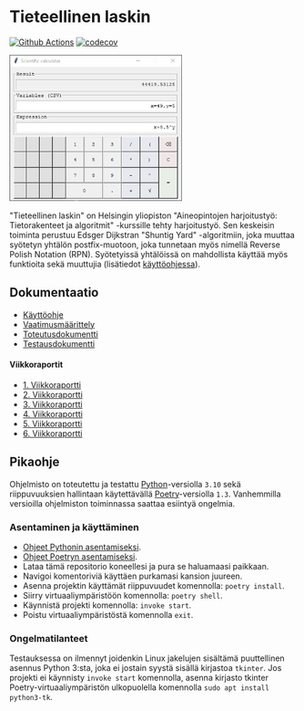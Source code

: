 # Tieteellinen laskin

[![Github Actions](https://github.com/TeemuBergman/tiralabra23/workflows/CI/badge.svg)](https://github.com/TeemuBergman/tiralabra23/actions/workflows/main.yml) [![codecov](https://codecov.io/gh/TeemuBergman/tiralabra23/branch/master/graph/badge.svg?token=3LZ03KXZAA)](https://codecov.io/gh/TeemuBergman/tiralabra23)

<img src="documentation/images/readme/screencap_scientific_calculator.png" style="zoom: 67%;" />

"Tieteellinen laskin" on Helsingin yliopiston "Aineopintojen harjoitustyö: Tietorakenteet ja algoritmit" -kurssille tehty harjoitustyö. Sen keskeisin toiminta perustuu Edsger Dijkstran "Shuntig Yard" -algoritmiin, joka muuttaa syötetyn yhtälön postfix-muotoon, joka tunnetaan myös nimellä Reverse Polish Notation (RPN). Syötetyissä yhtälöissä on mahdollista käyttää myös funktioita sekä muuttujia (lisätiedot [käyttöohjessa](documentation/käyttöohje.md)).

## Dokumentaatio

- [Käyttöohje](documentation/käyttöohje.md)
- [Vaatimusmäärittely](documentation/määrittelydokumentti.md)
- [Toteutusdokumentti](documentation/toteutusdokumentti.md)
- [Testausdokumentti](documentation/testausdokumentti.md)

#### Viikkoraportit

- [1. Viikkoraportti](documentation/viikkoraportit/viikkoraportti_1.md)
- [2. Viikkoraportti](documentation/viikkoraportit/viikkoraportti_2.md)
- [3. Viikkoraportti](documentation/viikkoraportit/viikkoraportti_3.md)
- [4. Viikkoraportti](documentation/viikkoraportit/viikkoraportti_4.md)
- [5. Viikkoraportti](documentation/viikkoraportit/viikkoraportti_5.md)
- [6. Viikkoraportti](documentation/viikkoraportit/viikkoraportti_6.md)

## Pikaohje

Ohjelmisto on toteutettu ja testattu [Python](https://www.python.org/)-versiolla `3.10` sekä riippuvuuksien hallintaan käytettävällä [Poetry](https://python-poetry.org/)-versiolla `1.3`. Vanhemmilla versioilla ohjelmiston toiminnassa saattaa esiintyä ongelmia. 

### Asentaminen ja käyttäminen

- [Ohjeet Pythonin asentamiseksi](https://www.python.org/downloads/).
- [Ohjeet Poetryn asentamiseksi](https://python-poetry.org/docs/).
- Lataa tämä repositorio koneellesi ja pura se haluamaasi paikkaan.
- Navigoi komentoriviä käyttäen purkamasi kansion juureen.
- Asenna projektin käyttämät riippuvuudet komennolla: `poetry install`.
- Siirry virtuaaliympäristöön komennolla: `poetry shell`.
- Käynnistä projekti komennolla: `invoke start`.
- Poistu virtuaaliympäristöstä komennolla `exit`.

### Ongelmatilanteet

Testauksessa on ilmennyt joidenkin Linux jakelujen sisältämä puuttellinen asennus Python 3:sta, joka ei jostain syystä sisällä kirjastoa `tkinter`. Jos projekti ei käynnisty `invoke start` komennolla, asenna kirjasto tkinter Poetry-virtuaaliympäristön ulkopuolella komennolla `sudo apt install python3-tk`.

